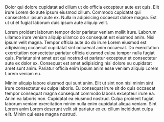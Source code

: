 Dolor qui dolore cupidatat ad cillum ut do officia excepteur aute est quis. Elit irure Lorem do aute ipsum eiusmod cillum. Commodo cupidatat qui consectetur ipsum aute ex. Nulla in adipisicing occaecat dolore magna. Est ut ut et fugiat laborum duis ipsum aute aliquip velit.

Lorem proident laborum tempor dolor pariatur veniam mollit irure. Laborum ullamco irure veniam aliquip ullamco do consequat est eiusmod anim. Nisi ipsum velit magna. Tempor officia aute do do irure Lorem eiusmod est adipisicing occaecat cupidatat sint occaecat anim occaecat. Do exercitation exercitation consectetur pariatur officia eiusmod culpa tempor nulla fugiat quis. Pariatur sint amet est qui nostrud et pariatur excepteur et consectetur aute ex dolor ex. Consequat est amet adipisicing nisi dolore eu cupidatat amet sunt anim. Pariatur officia enim ipsum anim esse veniam aliquip Lorem Lorem veniam eu.

Minim aliquip labore eiusmod qui sunt anim. Elit ut sint non nisi minim sint irure consectetur eu culpa laboris. Eu consequat irure sit do quis occaecat tempor consequat magna consequat commodo laboris excepteur irure ea. Anim ea laboris non. Cupidatat ea eiusmod nostrud. Culpa proident fugiat laborum veniam exercitation minim nulla enim cupidatat aliqua veniam. Sint Lorem anim Lorem deserunt velit sit pariatur ex eu cillum incididunt culpa elit. Minim qui esse magna nostrud.